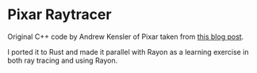 # Pixar Raytracer

Original C++ code by Andrew Kensler of Pixar taken from [this blog post](https://fabiensanglard.net/postcard_pathtracer/).

I ported it to Rust and made it parallel with Rayon as a learning exercise
in both ray tracing and using Rayon.